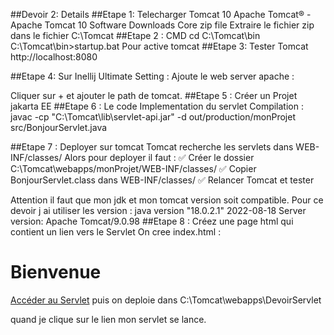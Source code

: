 ##Devoir 2: Details 
##Etape 1:
Telecharger Tomcat 10 Apache Tomcat® - Apache Tomcat 10 Software Downloads Core zip file
Extraire le fichier zip dans le fichier C:\Tomcat
##Etape 2 : CMD
cd C:\Tomcat\bin
C:\Tomcat\bin>startup.bat Pour active tomcat
##Etape 3: Tester Tomcat 
http://localhost:8080 

##Etape 4: Sur Inellij Ultimate
Setting : Ajoute le web server apache :
 
Cliquer sur + et ajouter le path de tomcat. 
##Etape 5 : Créer un Projet jakarta EE
##Etape 6 : Le code Implementation du servlet 
Compilation : javac -cp "C:\Tomcat\lib\servlet-api.jar" -d out/production/monProjet src/BonjourServlet.java

##Etape 7 : Deployer sur tomcat
Tomcat recherche les servlets dans WEB-INF/classes/
Alors pour deployer il faut :
✅ Créer le dossier C:\Tomcat\webapps/monProjet/WEB-INF/classes/ 
✅ Copier BonjourServlet.class dans WEB-INF/classes/ 
✅ Relancer Tomcat et tester

 
Attention il faut que mon jdk et mon tomcat version soit compatible.
Pour ce devoir j ai utiliser les version :
java version "18.0.2.1" 2022-08-18
Server version: Apache Tomcat/9.0.98
##Etape 8 : Créez une page html qui contient un lien vers le Servlet
On cree index.html :
<!DOCTYPE html>
<html lang="fr">
<head>
    <meta charset="UTF-8">
    <title>Test Servlet</title>
</head>
<body>
<h1>Bienvenue</h1>
<a href="http://localhost:8080/DevoirServlet/bonjour">Accéder au Servlet</a>
</body>
</html>
 puis on deploie dans C:\Tomcat\webapps\DevoirServlet 


 
quand je clique sur le lien mon servlet se lance.
